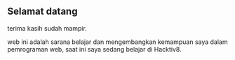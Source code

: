 ## Selamat datang

terima kasih sudah mampir.

web ini adalah sarana belajar dan mengembangkan kemampuan saya dalam pemrograman web,
saat ini saya sedang belajar di Hacktiv8. 
